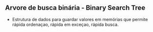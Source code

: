 ## Arvore de busca binária - Binary Search Tree


- Estrutura de dados para guardar valores em memórias 
que permite rápida ordenaçao, rápida em exceçao, rápida busca.

